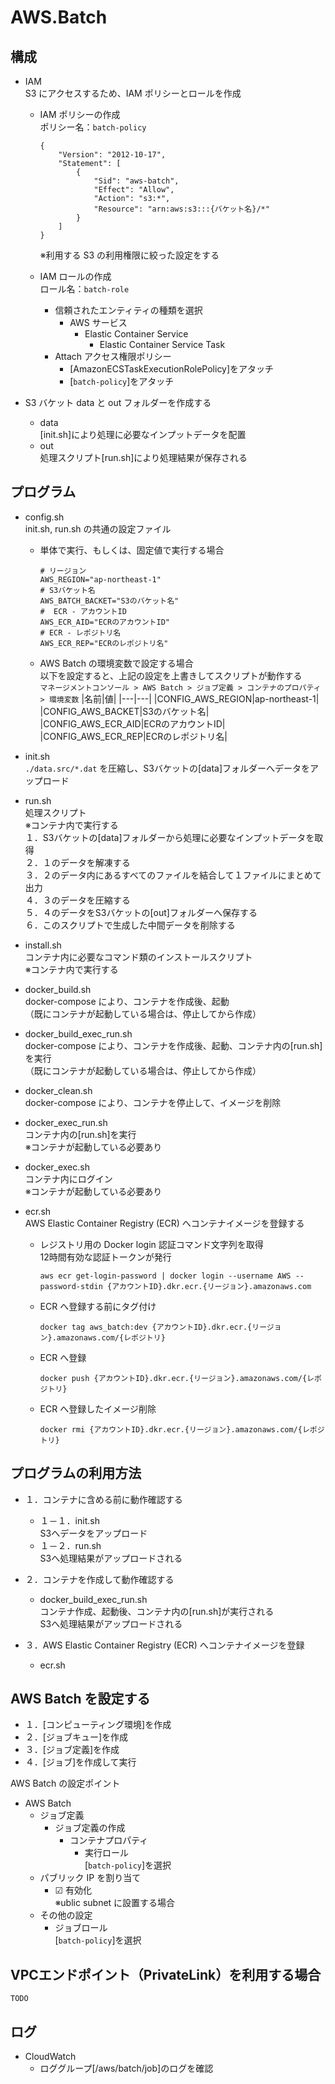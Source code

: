 # AWS.Batch

## 構成
- IAM  
	S3 にアクセスするため、IAM ポリシーとロールを作成  

	- IAM ポリシーの作成  
		ポリシー名：`batch-policy`
		```
		{
			"Version": "2012-10-17",
			"Statement": [
				{
					"Sid": "aws-batch",
					"Effect": "Allow",
					"Action": "s3:*",
					"Resource": "arn:aws:s3:::{バケット名}/*"
				}
			]
		}
		```
		※利用する S3 の利用権限に絞った設定をする  
	
	- IAM ロールの作成  
		ロール名：`batch-role`
		- 信頼されたエンティティの種類を選択  
			- AWS サービス  
				- Elastic Container Service  
					- Elastic Container Service Task  
		- Attach アクセス権限ポリシー  
			- [AmazonECSTaskExecutionRolePolicy]をアタッチ 
			- [`batch-policy`]をアタッチ 

- S3 バケット
	data と out フォルダーを作成する
	- data  
		[init.sh]により処理に必要なインプットデータを配置
	- out  
		処理スクリプト[run.sh]により処理結果が保存される

## プログラム
- config.sh  
	init.sh, run.sh の共通の設定ファイル  
	- 単体で実行、もしくは、固定値で実行する場合  
		```
		# リージョン
		AWS_REGION="ap-northeast-1"  
		# S3バケット名
		AWS_BATCH_BACKET="S3のバケット名"  
		#  ECR - アカウントID
		AWS_ECR_AID="ECRのアカウントID"
		# ECR - レポジトリ名
		AWS_ECR_REP="ECRのレポジトリ名"  
		```
	- AWS Batch の環境変数で設定する場合  
		以下を設定すると、上記の設定を上書きしてスクリプトが動作する  
		`マネージメントコンソール > AWS Batch > ジョブ定義 > コンテナのプロパティ > 環境変数` 
		|名前|値|
		|---|---|
		|CONFIG_AWS_REGION|ap-northeast-1|
		|CONFIG_AWS_BACKET|S3のバケット名|
		|CONFIG_AWS_ECR_AID|ECRのアカウントID|
		|CONFIG_AWS_ECR_REP|ECRのレポジトリ名|

- init.sh  
	`./data.src/*.dat` を圧縮し、S3バケットの[data]フォルダーへデータをアップロード  

- run.sh  
	処理スクリプト  
	※コンテナ内で実行する  
	１．S3バケットの[data]フォルダーから処理に必要なインプットデータを取得  
	２．１のデータを解凍する  
	３．２のデータ内にあるすべてのファイルを結合して１ファイルにまとめて出力  
	４．３のデータを圧縮する  
	５．４のデータをS3バケットの[out]フォルダーへ保存する  
	６．このスクリプトで生成した中間データを削除する  

- install.sh  
	コンテナ内に必要なコマンド類のインストールスクリプト  
	※コンテナ内で実行する  

- docker_build.sh  
	docker-compose により、コンテナを作成後、起動  
	（既にコンテナが起動している場合は、停止してから作成）

- docker_build_exec_run.sh  
	docker-compose により、コンテナを作成後、起動、コンテナ内の[run.sh]を実行  
	（既にコンテナが起動している場合は、停止してから作成）

- docker_clean.sh  
	docker-compose により、コンテナを停止して、イメージを削除  

- docker_exec_run.sh  
	コンテナ内の[run.sh]を実行  
	※コンテナが起動している必要あり  

- docker_exec.sh  
	コンテナ内にログイン  
	※コンテナが起動している必要あり  

- ecr.sh  
	AWS Elastic Container Registry (ECR) へコンテナイメージを登録する
	- レジストリ用の Docker login 認証コマンド文字列を取得  
		12時間有効な認証トークンが発行  
		```
		aws ecr get-login-password | docker login --username AWS --password-stdin {アカウントID}.dkr.ecr.{リージョン}.amazonaws.com
		```
		
	- ECR へ登録する前にタグ付け
		```
		docker tag aws_batch:dev {アカウントID}.dkr.ecr.{リージョン}.amazonaws.com/{レポジトリ}
		```
	- ECR へ登録
		```
		docker push {アカウントID}.dkr.ecr.{リージョン}.amazonaws.com/{レポジトリ}
		```
	- ECR へ登録したイメージ削除
		```
		docker rmi {アカウントID}.dkr.ecr.{リージョン}.amazonaws.com/{レポジトリ}
		```
## プログラムの利用方法
- １．コンテナに含める前に動作確認する
	- １－１．init.sh  
		S3へデータをアップロード  
	- １－２．run.sh  
		S3へ処理結果がアップロードされる  
  
- ２．コンテナを作成して動作確認する  
	- docker_build_exec_run.sh  
		コンテナ作成、起動後、コンテナ内の[run.sh]が実行される  
		S3へ処理結果がアップロードされる  
  
- ３．AWS Elastic Container Registry (ECR) へコンテナイメージを登録  
	- ecr.sh  
  
## AWS Batch を設定する
- １．[コンピューティング環境]を作成  
- ２．[ジョブキュー]を作成  
- ３．[ジョブ定義]を作成  
- ４．[ジョブ]を作成して実行  

AWS Batch の設定ポイント  

- AWS Batch  
	- ジョブ定義  
		- ジョブ定義の作成  
			- コンテナプロパティ  
				- 実行ロール  
					[`batch-policy`]を選択  
	- パブリック IP を割り当て  
		- ☑ 有効化  
			※ublic subnet に設置する場合  
	- その他の設定  
		- ジョブロール  
			[`batch-policy`]を選択  

## VPCエンドポイント（PrivateLink）を利用する場合  
`TODO`  

## ログ
- CloudWatch
	- ロググループ[/aws/batch/job]のログを確認

